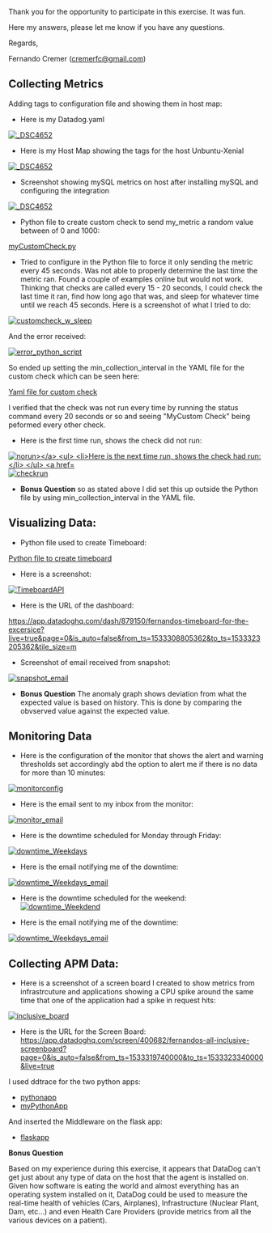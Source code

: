 Thank you for the opportunity to participate in this exercise. It was fun.

Here my answers, please let me know if you have any questions.

Regards,

Fernando Cremer (cremerfc@gmail.com)

## Collecting Metrics

Adding tags to configuration file and showing them in host map:

* Here is my Datadog.yaml

<a href="https://github.com/cremerfc/hiring-engineers/blob/solutions-engineer/Datadogyaml.jpg" title="DataDogYamlTags"><img src="https://github.com/cremerfc/hiring-engineers/blob/solutions-engineer/Datadogyaml.jpg"  alt="_DSC4652"></a>

* Here is my Host Map showing the tags for the host Unbuntu-Xenial

<a href="https://github.com/cremerfc/hiring-engineers/blob/solutions-engineer/HostMapTags.png" title="DataDogYamlTags">
<img src="https://github.com/cremerfc/hiring-engineers/blob/solutions-engineer/HostMapTags.png"  alt="_DSC4652"></a>
<a/>

* Screenshot showing mySQL metrics on host after installing mySQL and configuring the integration

<a/>
<a href="https://github.com/cremerfc/hiring-engineers/blob/solutions-engineer/hostwmysql.png" title="DataDogYamlTags">
<img src="https://github.com/cremerfc/hiring-engineers/blob/solutions-engineer/hostwmysql.png"  alt="_DSC4652"></a>

* Python file to create custom check to send my_metric a random value between of 0 and 1000:

[myCustomCheck.py](https://github.com/cremerfc/hiring-engineers/blob/solutions-engineer/myCustomCheck.py)

* Tried to configure in the Python file to force it only sending the metric every 45 seconds. Was not able to properly determine the last time the metric ran. Found a couple of examples online but would not work. Thinking that checks are called every 15 - 20 seconds, I could check the last time it ran, find how long ago that was, and sleep for whatever time until we reach 45 seconds. Here is a screenshot of what I tried to do:

<a href="https://github.com/cremerfc/hiring-engineers/blob/solutions-engineer/customcheck_w_sleep.png" title="Custom Check w Sleep">
<img src="https://github.com/cremerfc/hiring-engineers/blob/solutions-engineer/customcheck_w_sleep.png"  alt="customcheck_w_sleep"></a>


And the error received:

<a href="https://github.com/cremerfc/hiring-engineers/blob/solutions-engineer/error_python_script.png" title="Error When Trying to Figure out Last Collection Time">
<img src="https://github.com/cremerfc/hiring-engineers/blob/solutions-engineer/error_python_script.png"  alt="error_python_script"></a>

So ended up setting the min_collection_interval in the YAML file for the custom check which can be seen here:

[Yaml file for custom check](https://github.com/cremerfc/hiring-engineers/blob/solutions-engineer/myCustomCheck.yaml)

I verified that the check was not run every time by running the status command every 20 seconds or so and seeing "MyCustom Check" being peformed every other check.

* Here is the first time run, shows the check did not run:

<a href="https://github.com/cremerfc/hiring-engineers/blob/solutions-engineer/nocheck.png" title="Custom Check not run">
<img src="https://github.com/cremerfc/hiring-engineers/blob/solutions-engineer/nocheck.png"  alt="norun></a>

* Here is the next time run, shows the check had run:

<a href="https://github.com/cremerfc/hiring-engineers/blob/solutions-engineer/checkrun.png" title="Check has run">
<img src="https://github.com/cremerfc/hiring-engineers/blob/solutions-engineer/checkrun.png"  alt="checkrun"></a>


* **Bonus Question** so as stated above I did set this up outside the Python file by using min_collection_interval in the YAML file.

## Visualizing Data:

* Python file used to create Timeboard:

[Python file to create timeboard](https://github.com/cremerfc/hiring-engineers/blob/solutions-engineer/create_timeboard.py)

* Here is a screenshot:

<a href="https://github.com/cremerfc/hiring-engineers/blob/solutions-engineer/TimeboardAPI.png" title="Timeboard created by API">
<img src="https://github.com/cremerfc/hiring-engineers/blob/solutions-engineer/TimeboardAPI.png"  alt="TimeboardAPI"></a>

* Here is the URL of the dashboard:

https://app.datadoghq.com/dash/879150/fernandos-timeboard-for-the-excersice?live=true&page=0&is_auto=false&from_ts=1533308805362&to_ts=1533323205362&tile_size=m

* Screenshot of email received from snapshot:

<a href="https://github.com/cremerfc/hiring-engineers/blob/solutions-engineer/snapshot_email.png" title="Snapshot Email">
<img src="https://github.com/cremerfc/hiring-engineers/blob/solutions-engineer/snapshot_email.png"  alt="snapshot_email"></a>

* **Bonus Question** The anomaly graph shows deviation from what the expected value is based on history. This is done by comparing the obvserved value against the expected value.

## Monitoring Data

* Here is the configuration of the monitor that shows the alert and warning thresholds set accordingly abd the option to alert me if there is no data for more than 10 minutes:

<a href=https://github.com/cremerfc/hiring-engineers/blob/solutions-engineer/AlertConfig.png title="Monitor Config">
<img src=https://github.com/cremerfc/hiring-engineers/blob/solutions-engineer/AlertConfig.png  alt="monitorconfig"></a>

* Here is the email sent to my inbox from the monitor:

<a href=https://github.com/cremerfc/hiring-engineers/blob/solutions-engineer/monitor_email.png title="Monitor Email">
<img src=https://github.com/cremerfc/hiring-engineers/blob/solutions-engineer/monitor_email.png  alt="monitor_email"></a>

* Here is the downtime scheduled for Monday through Friday:

<a href=https://github.com/cremerfc/hiring-engineers/blob/solutions-engineer/downtime_M_F.png title="Downtime weekdays">
<img src=https://github.com/cremerfc/hiring-engineers/blob/solutions-engineer/downtime_M_F.png  alt="downtime_Weekdays"></a>

* Here is the email notifying me of the downtime:

<a href=https://github.com/cremerfc/hiring-engineers/blob/solutions-engineer/downtime_wd_email.png title="Downtime weekdays email"><img src=https://github.com/cremerfc/hiring-engineers/blob/solutions-engineer/downtime_wd_email.png alt="downtime_Weekdays_email"></a>

* Here is the downtime scheduled for the weekend:
<a href=https://github.com/cremerfc/hiring-engineers/blob/solutions-engineer/downtime_weekend.png title="Downtime weekdend"><img src=https://github.com/cremerfc/hiring-engineers/blob/solutions-engineer/downtime_weekend.png  alt="downtime_Weekdend"></a>

* Here is the email notifying me of the downtime:

<a href=https://github.com/cremerfc/hiring-engineers/blob/solutions-engineer/downtime_we_email.png title="Downtime weekdays email">
<img src=https://github.com/cremerfc/hiring-engineers/blob/solutions-engineer/downtime_we_email.png  alt="downtime_Weekdays_email"></a>

## Collecting APM Data:

* Here is a screenshot of a screen board I created to show metrics from infrastrcuture and applications showing a CPU spike around the same time that one of the application had a spike in request hits:

<a href=https://github.com/cremerfc/hiring-engineers/blob/solutions-engineer/inclusive_board.png title="Inclusive Dashboard">
<img src=https://github.com/cremerfc/hiring-engineers/blob/solutions-engineer/inclusive_board.png  alt="inclusive_board"></a>

* Here is the URL for the Screen Board:
https://app.datadoghq.com/screen/400682/fernandos-all-inclusive-screenboard?page=0&is_auto=false&from_ts=1533319740000&to_ts=1533323340000&live=true

I used ddtrace for the two python apps:
* [pythonapp](https://github.com/cremerfc/hiring-engineers/blob/solutions-engineer/pythonapp.py)
* [myPythonApp](https://github.com/cremerfc/hiring-engineers/blob/solutions-engineer/myPythonApp.py)

And inserted the Middleware on the flask app:
* [flaskapp](https://github.com/cremerfc/hiring-engineers/blob/solutions-engineer/flaskapp.py)

**Bonus Question**

Based on my experience during this exercise, it appears that DataDog can't get just about any type of data on the host that the agent is installed on. Given how software is eating the world and almost everything has an operating system installed on it, DataDog could be used to measure the real-time health of vehicles (Cars, Airplanes), Infrastructure (Nuclear Plant, Dam, etc...) and even Health Care Providers (provide metrics from all the various devices on a patient).



